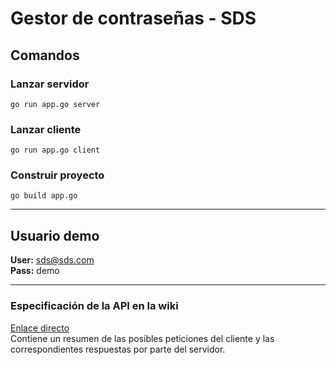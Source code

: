 # Gestor de contraseñas - SDS

## Comandos

### Lanzar servidor
`go run app.go server`

### Lanzar cliente
`go run app.go client`

### Construir proyecto
`go build app.go`

***

## Usuario demo

**User:** sds@sds.com   
**Pass:** demo

***

### Especificación de la API en la wiki  
[Enlace directo](https://github.com/bertus193/gestorSDS/wiki/Especificación-API)  
Contiene un resumen de las posibles peticiones del cliente y las correspondientes respuestas por parte del servidor.

